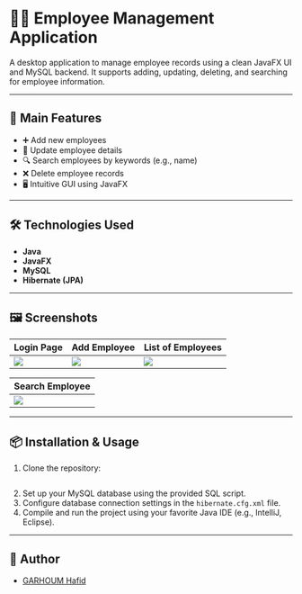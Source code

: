 
# 🧑‍💼 Employee Management Application

A desktop application to manage employee records using a clean JavaFX UI and MySQL backend. It supports adding, updating, deleting, and searching for employee information.

---

## 🚀 Main Features

- ➕ Add new employees  
- 🔄 Update employee details  
- 🔍 Search employees by keywords (e.g., name)  
- ❌ Delete employee records  
- 🖥️ Intuitive GUI using JavaFX  

---

## 🛠️ Technologies Used

- **Java**
- **JavaFX**
- **MySQL**
- **Hibernate (JPA)**

---

## 🖼️ Screenshots

| Login Page | Add Employee | List of Employees |
|------------|--------------|-------------------|
| ![](./screenshots/Capture%20d'écran%202024-06-22%20140441.png) | ![](./screenshots/Capture%20d'écran%202024-06-22%20140808.png) | ![](./screenshots/Capture%20d'écran%202024-06-22%20140643.png) |

| Search Employee |
|-----------------|
| ![](./screenshots/Capture%20d'écran%202024-06-22%20140822.png) |

---

## 📦 Installation & Usage

1. Clone the repository:
   ```bash
   
   ```
2. Set up your MySQL database using the provided SQL script.
3. Configure database connection settings in the `hibernate.cfg.xml` file.
4. Compile and run the project using your favorite Java IDE (e.g., IntelliJ, Eclipse).

---

## 👤 Author

- [GARHOUM Hafid](https://github.com/haf0g)
